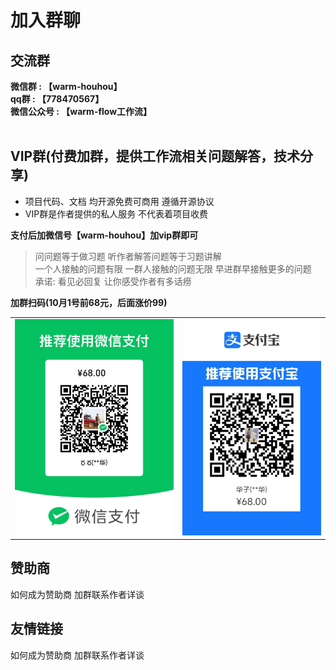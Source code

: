 # 加入群聊
## 交流群
**微信群 : 【warm-houhou】**  
**qq群 : 【778470567】**   
**微信公众号 : 【warm-flow工作流】**   
</br>

## VIP群(付费加群，提供工作流相关问题解答，技术分享)

- 项目代码、文档 均开源免费可商用 遵循开源协议
- VIP群是作者提供的私人服务 不代表着项目收费

**支付后加微信号【warm-houhou】加vip群即可**

> 问问题等于做习题 听作者解答问题等于习题讲解   
> 一个人接触的问题有限 一群人接触的问题无限 早进群早接触更多的问题  
> 承诺: 看见必回复 让你感受作者有多话痨  

**加群扫码(10月1号前68元，后面涨价99)**  
<table>
    <tr>
        <td><img src="../.vuepress/public/skwx.jpg"/></td>
        <td><img src="../.vuepress/public/skzfb.jpg"/></td>
    </tr>
</table>

## 赞助商

如何成为赞助商 加群联系作者详谈

## 友情链接

如何成为赞助商 加群联系作者详谈
